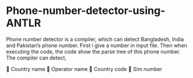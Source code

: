 # Phone-number-detector-using-ANTLR
Phone number detector is a compiler, which can detect Bangladesh, India and Pakistan’s
phone number. First i give a number in input file. Then when executing the code, the code
show the parse tree of this phone number. The compiler can detect,

 Country name
 Operator name
 Country code
 Sim number
